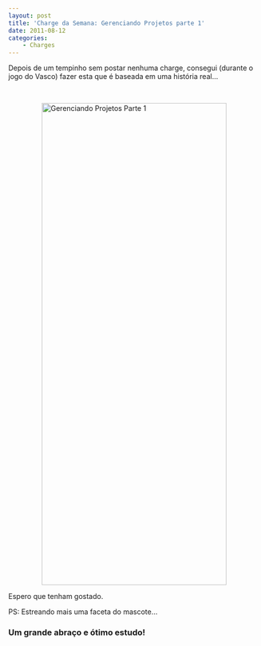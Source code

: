 ```yaml
---
layout: post
title: 'Charge da Semana: Gerenciando Projetos parte 1'
date: 2011-08-12
categories:
    - Charges
---
```


<p>Depois de um tempinho sem postar nenhuma charge, consegui (durante o jogo do Vasco) fazer esta que é baseada em uma história real… </p>
<p>&#160;</p>
<p><a href="http://blob.vitormeriat.com.br/images/2011/08/gerenciando-projetos-parte-11.png"><img style="background-image:none;padding-left:0;padding-right:0;display:block;float:none;margin-left:auto;margin-right:auto;padding-top:0;border-width:0;" title="Gerenciando Projetos Parte 1"   alt="Gerenciando Projetos Parte 1" src="http://blob.vitormeriat.com.br/images/2011/08/gerenciando-projetos-parte-1.png" width="370" height="967" /></a></p>
<p>Espero que tenham gostado.</p>
<p>PS: Estreando mais uma faceta do mascote…</p>
<h3>Um grande abraço e ótimo estudo!</h3>
